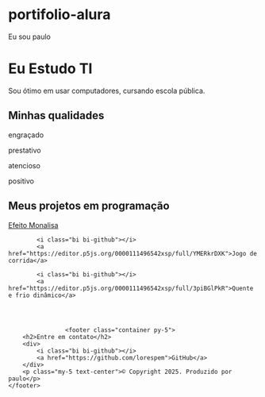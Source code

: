 # portifolio-alura
<p class="lead">Eu sou paulo</p>
    <h1>Eu Estudo TI</h1>
    <p>Sou ótimo em usar computadores, cursando escola pública.               </header>
<main class="container mt-5">
    <h2>Minhas qualidades</h2></p>
    <p></p>
    <div>
        <p class="badge bg-secondary">engraçado</p>
        <p class="badge bg-secondary">prestativo</p>
        <p class="badge bg-secondary">atencioso</p>
        <p class="badge bg-secondary">positivo</p>
    </div>
</header>
<main class="container mt-5">
    <h2>Meus projetos em programação</h2></p>
                
 <div>
            <i class="bi bi-github"></i>
            <a href="https://editor.p5js.org/0000111496542xsp/full/eCiwmNtAV">Efeito Monalisa</a>
        </div> 
        
            <i class="bi bi-github"></i>
            <a href="https://editor.p5js.org/0000111496542xsp/full/YMERkrDXK">Jogo de corrida</a>
            
<div>
        
            <i class="bi bi-github"></i>
            <a href="https://editor.p5js.org/0000111496542xsp/full/3piBGlPkR">Quente e frio dinâmico</a>
                
                                       
                    
                    
                    <footer class="container py-5">
        <h2>Entre em contato</h2>
        <div>
            <i class="bi bi-github"></i>
            <a href="https://github.com/lorespem">GitHub</a>
        </div>
        <p class="my-5 text-center">© Copyright 2025. Produzido por paulo</p>
    </footer>
